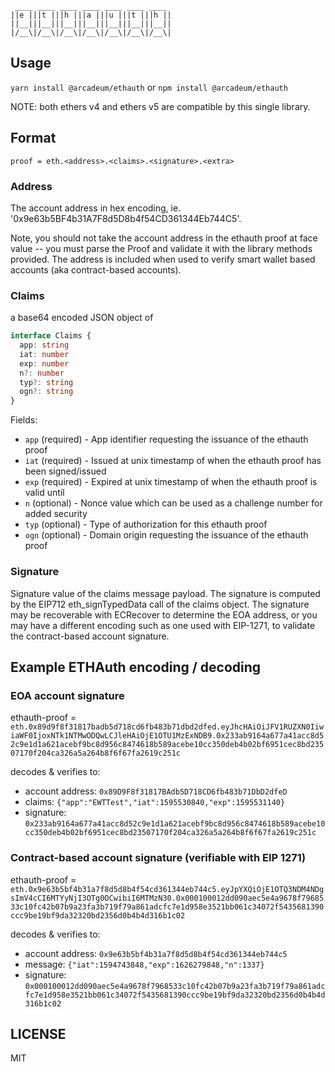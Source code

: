 ```
 ____ ____ ____ ____ ____ ____ ____
||e |||t |||h |||a |||u |||t |||h ||
||__|||__|||__|||__|||__|||__|||__||
|/__\|/__\|/__\|/__\|/__\|/__\|/__\|
```

## Usage

`yarn install @arcadeum/ethauth` or `npm install @arcadeum/ethauth`

NOTE: both ethers v4 and ethers v5 are compatible by this single library.


## Format

`proof = eth.<address>.<claims>.<signature>.<extra>`


### Address

The account address in hex encoding, ie. '0x9e63b5BF4b31A7F8d5D8b4f54CD361344Eb744C5'.

Note, you should not take the account address in the ethauth proof at face value -- you must parse the Proof
and validate it with the library methods provided. The address is included when used to verify
smart wallet based accounts (aka contract-based accounts).


### Claims

a base64 encoded JSON object of

```typescript
interface Claims {
  app: string
  iat: number
  exp: number
  n?: number
  typ?: string
  ogn?: string
}
```

Fields:

  * `app` (required) - App identifier requesting the issuance of the ethauth proof
  * `iat` (required) - Issued at unix timestamp of when the ethauth proof has been signed/issued
  * `exp` (required) - Expired at unix timestamp of when the ethauth proof is valid until
  * `n` (optional) - Nonce value which can be used as a challenge number for added security
  * `typ` (optional) - Type of authorization for this ethauth proof
  * `ogn` (optional) - Domain origin requesting the issuance of the ethauth proof


### Signature

Signature value of the claims message payload. The signature is computed by the EIP712
eth_signTypedData call of the claims object. The signature may be recoverable with ECRecover to
determine the EOA address, or you may have a different encoding such as one used with EIP-1271,
to validate the contract-based account signature.



## Example ETHAuth encoding / decoding

### EOA account signature

ethauth-proof = `eth.0x89d9f8f31817badb5d718cd6fb483b71dbd2dfed.eyJhcHAiOiJFV1RUZXN0IiwiaWF0IjoxNTk1NTMwODQwLCJleHAiOjE1OTU1MzExNDB9.0x233ab9164a677a41acc8d52c9e1d1a621acebf9bc8d956c8474618b589acebe10cc350deb4b02bf6951cec8bd23507170f204ca326a5a264b8f6f67fa2619c251c`

decodes & verifies to:
  * account address: `0x89D9F8f31817BAdb5D718CD6fb483b71DbD2dfeD`
  * claims: `{"app":"EWTTest","iat":1595530840,"exp":1595531140}`
  * signature: `0x233ab9164a677a41acc8d52c9e1d1a621acebf9bc8d956c8474618b589acebe10cc350deb4b02bf6951cec8bd23507170f204ca326a5a264b8f6f67fa2619c251c`


### Contract-based account signature (verifiable with EIP 1271)

ethauth-proof = `eth.0x9e63b5bf4b31a7f8d5d8b4f54cd361344eb744c5.eyJpYXQiOjE1OTQ3NDM4NDgsImV4cCI6MTYyNjI3OTg0OCwibiI6MTMzN30.0x000100012dd090aec5e4a9678f7968533c10fc42b07b9a23fa3b719f79a861adcfc7e1d958e3521bb061c34072f5435681390ccc9be19bf9da32320bd2356d0b4b4d316b1c02`

decodes & verifies to:
  * account address: `0x9e63b5bf4b31a7f8d5d8b4f54cd361344eb744c5`
  * message: `{"iat":1594743848,"exp":1626279848,"n":1337}`
  * signature: `0x000100012dd090aec5e4a9678f7968533c10fc42b07b9a23fa3b719f79a861adcfc7e1d958e3521bb061c34072f5435681390ccc9be19bf9da32320bd2356d0b4b4d316b1c02`


## LICENSE

MIT
